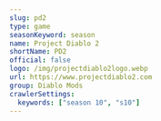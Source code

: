 ```yaml
---
slug: pd2
type: game
seasonKeyword: season
name: Project Diablo 2
shortName: PD2
official: false
logo: /img/projectdiablo2logo.webp
url: https://www.projectdiablo2.com
group: Diablo Mods
crawlerSettings:
  keywords: ["season 10", "s10"]
---
```

